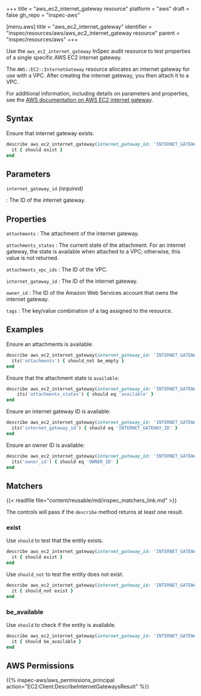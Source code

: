 +++
title = "aws_ec2_internet_gateway resource"
platform = "aws"
draft = false
gh_repo = "inspec-aws"

[menu.aws]
title = "aws_ec2_internet_gateway"
identifier = "inspec/resources/aws/aws_ec2_internet_gateway resource"
parent = "inspec/resources/aws"
+++

Use the `aws_ec2_internet_gateway` InSpec audit resource to test properties of a single specific AWS EC2 internet gateway.

The `AWS::EC2::InternetGateway` resource allocates an internet gateway for use with a VPC. After creating the internet gateway, you then attach it to a VPC.

For additional information, including details on parameters and properties, see the [AWS documentation on AWS EC2 internet gateway](https://docs.aws.amazon.com/AWSCloudFormation/latest/UserGuide/aws-resource-ec2-internetgateway.html).

## Syntax

Ensure that internet gateway exists.

```ruby
describe aws_ec2_internet_gateway(internet_gateway_id: 'INTERNET_GATEWAY_ID') do
  it { should exist }
end
```

## Parameters

`internet_gateway_id` _(required)_

: The ID of the internet gateway.

## Properties

`attachments`
: The attachment of the internet gateway.

`attachments_states`
: The current state of the attachment. For an internet gateway, the state is available when attached to a VPC; otherwise, this value is not returned.

`attachments_vpc_ids`
: The ID of the VPC.

`internet_gateway_id`
: The ID of the internet gateway.

`owner_id`
: The ID of the Amazon Web Services account that owns the internet gateway.

`tags`
: The key/value combination of a tag assigned to the resource.

## Examples

Ensure an attachments is available:

```ruby
describe aws_ec2_internet_gateway(internet_gateway_id: 'INTERNET_GATEWAY_ID') do
  its('attachments') { should_not be_empty }
end
```

Ensure that the attachment state is `available`:

```ruby
describe aws_ec2_internet_gateway(internet_gateway_id: 'INTERNET_GATEWAY_ID') do
    its('attachments_states') { should eq 'available' }
end
```

Ensure an internet gateway ID is available:

```ruby
describe aws_ec2_internet_gateway(internet_gateway_id: 'INTERNET_GATEWAY_ID') do
  its('internet_gateway_id') { should eq 'INTERNET_GATEWAY_ID' }
end
```

Ensure an owner ID is available:

```ruby
describe aws_ec2_internet_gateway(internet_gateway_id: 'INTERNET_GATEWAY_ID') do
  its('owner_id') { should eq 'OWNER_ID' }
end
```

## Matchers

{{< readfile file="content/reusable/md/inspec_matchers_link.md" >}}

The controls will pass if the `describe` method returns at least one result.

### exist

Use `should` to test that the entity exists.

```ruby
describe aws_ec2_internet_gateway(internet_gateway_id: 'INTERNET_GATEWAY_ID') do
  it { should exist }
end
```

Use `should_not` to test the entity does not exist.

```ruby
describe aws_ec2_internet_gateway(internet_gateway_id: 'INTERNET_GATEWAY_ID') do
  it { should_not exist }
end
```

### be_available

Use `should` to check if the entity is available.

```ruby
describe aws_ec2_internet_gateway(internet_gateway_id: 'INTERNET_GATEWAY_ID') do
  it { should be_available }
end
```

## AWS Permissions

{{% inspec-aws/aws_permissions_principal action="EC2:Client:DescribeInternetGatewaysResult" %}}
